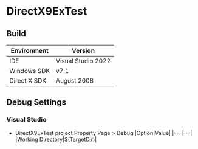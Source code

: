 # DirectX9ExTest
## Build
|Environment|Version|
|---|---|
|IDE|Visual Studio 2022|
|Windows SDK|v7.1|
|Direct X SDK|August 2008|

## Debug Settings
### Visual Studio
  - DirectX9ExTest project Property Page > Debug
    |Option|Value|
    |---|---|
    |Working Directory|$(TargetDir)|
